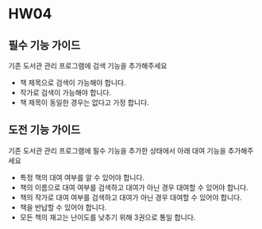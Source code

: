 # HW04

## 필수 기능 가이드

기존 도서관 관리 프로그램에 검색 기능을 추가해주세요

- 책 제목으로 검색이 가능해야 합니다.
- 작가로 검색이 가능해야 합니다.
- 책 제목이 동일한 경우는 없다고 가정 합니다.


## 도전 기능 가이드

기존 도서관 관리 프로그램에 필수 기능을 추가한 상태에서 아래 대여 기능을 추가해주세요

- 특정 책의 대여 여부를 알 수 있어야 합니다.
- 책의 이름으로 대여 여부를 검색하고 대여가 아닌 경우 대여할 수 있어야 합니다.
- 책의 작가로 대여 여부를 검색하고 대여가 아닌 경우 대여할 수 있어야 합니다.
- 책을 반납할 수 있어야 합니다.
- 모든 책의 재고는 난이도를 낮추기 위해 3권으로 통일 합니다.